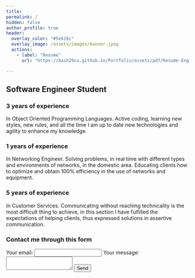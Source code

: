 ```yaml
---
title:
permalink: /
hidden: false
author_profile: true
header:
  overlay_color: "#5e616c"
  overlay_image: /assets/images/banner.jpeg
  actions:
    - label: "Resume"
      url: "https://bash20cu.github.io/Portfolio/assets/pdf/Resume-Eng.pdf"

---
```



## Software Engineer Student

### 3 years of experience

  In Object Oriented Programming Languages. Active coding, learning new styles, new rules,
  and all the time I am up to date new technologies and agility to enhance my knowledge.

### 1 years of experience

  In Networking Engineer. Solving problems, in real time with different types and
  environments of networks, in the domestic area. Educating clients how to optimize and obtain 100% efficiency
  in the use of networks and equipment.

### 5 years of experience

  In Customer Services. Communicating without reaching technicality is the most difficult
  thing to achieve, in this section I have fulfilled the expectations of helping clients, thus expressed solutions in
  assertive communication.

### Contact me through this form

<form
  action="https://formspree.io/f/meqnrapv"
  method="POST"
>
  <label>
    Your email:
    <input type="email" name="email">
  </label>
  <label>
    Your message:
    <textarea name="message"></textarea>
  </label>
  <!-- your other form fields go here -->
  <button type="submit">Send</button>
</form>
